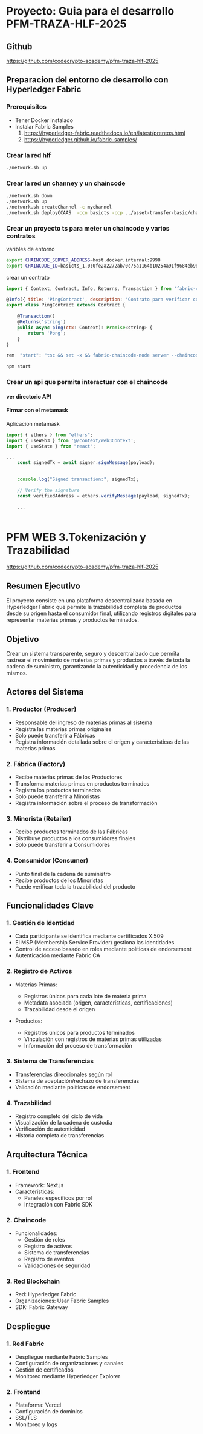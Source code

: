 # Proyecto: Guia para el desarrollo PFM-TRAZA-HLF-2025

## Github

https://github.com/codecrypto-academy/pfm-traza-hlf-2025

## Preparacion del entorno de desarrollo con Hyperledger Fabric

### Prerequisitos

- Tener Docker instalado
- Instalar Fabric Samples
  1. https://hyperledger-fabric.readthedocs.io/en/latest/prereqs.html
  2. https://hyperledger.github.io/fabric-samples/

### Crear la red hlf

```bash
./network.sh up
```

### Crear la red un channey y un chaincode

```bash
./network.sh down
./network.sh up
./network.sh createChannel -c mychannel
./network.sh deployCCAAS  -ccn basicts -ccp ../asset-transfer-basic/chaincode-typescript
```

### Crear un proyecto ts para meter un chaincode y varios contratos

varibles de entorno
```bash
export CHAINCODE_SERVER_ADDRESS=host.docker.internal:9998
export CHAINCODE_ID=basicts_1.0:0fe2a2272ab70c75a1164b10254a91f9684eb9d820e9de8b5a6d95895cdb4485
```

crear un contrato

```js
import { Context, Contract, Info, Returns, Transaction } from 'fabric-contract-api';

@Info({ title: 'PingContract', description: 'Contrato para verificar conectividad' })
export class PingContract extends Contract {
    
    @Transaction()
    @Returns('string')
    public async ping(ctx: Context): Promise<string> {
        return 'Pong';
    }
} 
```

```bash
rem  "start": "tsc && set -x && fabric-chaincode-node server --chaincode-address=$CHAINCODE_SERVER_ADDRESS --chaincode-id=$CHAINCODE_ID"

npm start
```



### Crear un api que permita interactuar con el chaincode

#### ver directorio API

#### Firmar con el metamask
Aplicacion metamask

```js
import { ethers } from "ethers";
import { useWeb3 } from '@/context/Web3Context';
import { useState } from "react";

...
    const signedTx = await signer.signMessage(payload);

    
    console.log("Signed transaction:", signedTx);

    // Verify the signature
    const verifiedAddress = ethers.verifyMessage(payload, signedTx);
    
    ...
    

```



# PFM WEB  3.Tokenización y Trazabilidad
https://github.com/codecrypto-academy/pfm-traza-hlf-2025

## Resumen Ejecutivo
El proyecto consiste en una plataforma descentralizada basada en Hyperledger Fabric que permite la trazabilidad completa de productos desde su origen hasta el consumidor final, utilizando registros digitales para representar materias primas y productos terminados.

## Objetivo
Crear un sistema transparente, seguro y descentralizado que permita rastrear el movimiento de materias primas y productos a través de toda la cadena de suministro, garantizando la autenticidad y procedencia de los mismos.

## Actores del Sistema

### 1. Productor (Producer)
- Responsable del ingreso de materias primas al sistema
- Registra las materias primas originales
- Solo puede transferir a Fábricas
- Registra información detallada sobre el origen y características de las materias primas

### 2. Fábrica (Factory)
- Recibe materias primas de los Productores
- Transforma materias primas en productos terminados
- Registra los productos terminados
- Solo puede transferir a Minoristas
- Registra información sobre el proceso de transformación

### 3. Minorista (Retailer)
- Recibe productos terminados de las Fábricas
- Distribuye productos a los consumidores finales
- Solo puede transferir a Consumidores

### 4. Consumidor (Consumer)
- Punto final de la cadena de suministro
- Recibe productos de los Minoristas
- Puede verificar toda la trazabilidad del producto

## Funcionalidades Clave

### 1. Gestión de Identidad
- Cada participante se identifica mediante certificados X.509
- El MSP (Membership Service Provider) gestiona las identidades
- Control de acceso basado en roles mediante políticas de endorsement
- Autenticación mediante Fabric CA

### 2. Registro de Activos
- Materias Primas:
  * Registros únicos para cada lote de materia prima
  * Metadata asociada (origen, características, certificaciones)
  * Trazabilidad desde el origen

- Productos:
  * Registros únicos para productos terminados
  * Vinculación con registros de materias primas utilizadas
  * Información del proceso de transformación

### 3. Sistema de Transferencias
- Transferencias direccionales según rol
- Sistema de aceptación/rechazo de transferencias
- Validación mediante políticas de endorsement

### 4. Trazabilidad
- Registro completo del ciclo de vida
- Visualización de la cadena de custodia
- Verificación de autenticidad
- Historia completa de transferencias

## Arquitectura Técnica

### 1. Frontend
- Framework: Next.js
- Características:
  * Paneles específicos por rol
  * Integración con Fabric SDK

### 2. Chaincode
- Funcionalidades:
  * Gestión de roles
  * Registro de activos
  * Sistema de transferencias
  * Registro de eventos
  * Validaciones de seguridad

### 3. Red Blockchain
- Red: Hyperledger Fabric
- Organizaciones: Usar Fabric Samples
- SDK: Fabric Gateway

## Despliegue

### 1. Red Fabric
- Despliegue mediante Fabric Samples
- Configuración de organizaciones y canales
- Gestión de certificados
- Monitoreo mediante Hyperledger Explorer

### 2. Frontend
- Plataforma: Vercel
- Configuración de dominios
- SSL/TLS
- Monitoreo y logs